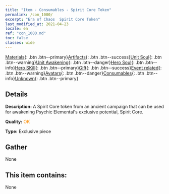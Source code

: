 ```yaml
---
title: "Item - Consumables - Spirit Core Token"
permalink: /con_1000/
excerpt: "Era of Chaos  Spirit Core Token"
last_modified_at: 2021-04-23
locale: en
ref: "con_1000.md"
toc: false
classes: wide
---
```

 [Materials](/Items/){: .btn .btn--primary}[Artifacts](/Items/Artifacts/){: .btn .btn--success}[Unit Soul](/Items/UnitSoul/){: .btn .btn--warning}[Unit Awakening](/Items/UnitAwakening/){: .btn .btn--danger}[Hero Soul](/Items/HeroSoul/){: .btn .btn--info}[Hero SKill](/Items/HeroSkill/){: .btn .btn--primary}[Gift](/Items/Gift/){: .btn .btn--success}[Event related](/Items/Events/){: .btn .btn--warning}[Avatars](/Items/Avatars/){: .btn .btn--danger}[Consumables](/Items/Consumables/){: .btn .btn--info}[Unknown](/Items/Unknown/){: .btn .btn--primary}

## Details
 **Description:** A Spirit Core token from an ancient campaign that can be used for awakening Psychic Elemental's exclusive potential, Spirit Core.

 **Quality:** <span style="color: #FF8C00">OK</span>

 **Type:** Exclusive piece

## Gather

  None

## This item contains:

  None

